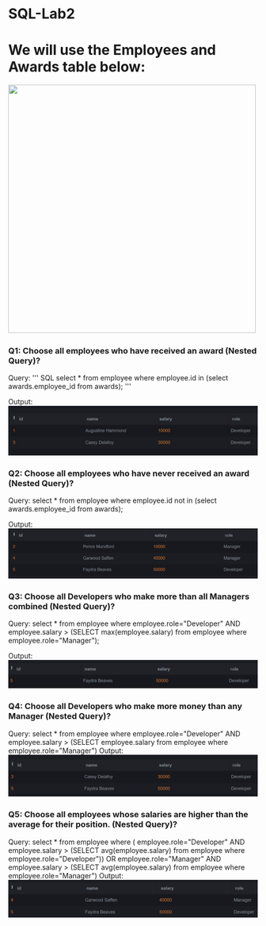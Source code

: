 # SQL-Lab2

# We will use the Employees and Awards table below:

 <img src="Lab2.png" width="500" height="500">

### Q1: Choose all employees who have received an award (Nested Query)?
Query: 
'''
SQL 
select  * from employee where employee.id in (select awards.employee_id from awards); 
'''

Output: <img   src='Q1.jpg'>
 

### Q2: Choose all employees who have never received an award (Nested Query)?
Query:
select  *
from employee where employee.id not in (select awards.employee_id from awards);

Output:
<img   src='Q2.jpg'>
 
### Q3: Choose all Developers who make more than all Managers combined (Nested Query)?
Query: 
select  * from employee where
employee.role="Developer" AND employee.salary > (SELECT max(employee.salary) from employee where employee.role="Manager");

Output:
<img   src='Q3.jpg'>
 
### Q4: Choose all Developers who make more money than any Manager (Nested Query)?
Query:
select  * from employee where
employee.role="Developer" AND employee.salary > (SELECT employee.salary from employee where employee.role="Manager")
Output:
<img   src='Q4.jpg'>
 
### Q5: Choose all employees whose salaries are higher than the average for their position. (Nested Query)?
Query:
select  *
from employee where (
employee.role="Developer" AND employee.salary > (SELECT avg(employee.salary) from employee where employee.role="Developer"))
OR
employee.role="Manager" AND employee.salary > (SELECT avg(employee.salary) from employee where employee.role="Manager")
Output:
<img   src='Q5.jpg'>

